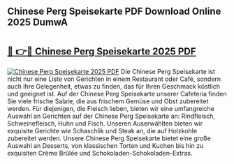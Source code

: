 ## Chinese Perg Speisekarte PDF Download Online 2025 DumwA

# <h2><a href="http://gccb1b.nevu.top/?p=Chinese+Perg+Speisekarte">🔗 👉🔴 Chinese Perg Speisekarte 2025 PDF</a></h2>

[![Chinese Perg Speisekarte 2025 PDF](https://i.imgur.com/dBaPXMq.png)](http://gccb1b.nevu.top/?p=Chinese+Perg+Speisekarte)
Die Chinese Perg Speisekarte ist nicht nur eine Liste von Gerichten in einem Restaurant oder Café, sondern auch Ihre Gelegenheit, etwas zu finden, das für Ihren Geschmack köstlich und geeignet ist. Auf der Chinese Perg Speisekarte unserer Cafeteria finden Sie viele frische Salate, die aus frischem Gemüse und Obst zubereitet werden. Für diejenigen, die Fleisch lieben, bieten wir eine umfangreiche Auswahl an Gerichten auf der Chinese Perg Speisekarte an: Rindfleisch, Schweinefleisch, Huhn und Fisch. Unseren Auserwählten bieten wir exquisite Gerichte wie Schaschlik und Steak an, die auf Holzkohle zubereitet werden. Unsere Chinese Perg Speisekarte bietet eine große Auswahl an Desserts, von klassischen Torten und Kuchen bis hin zu exquisiten Crème Brûlée und Schokoladen-Schokoladen-Extras.

